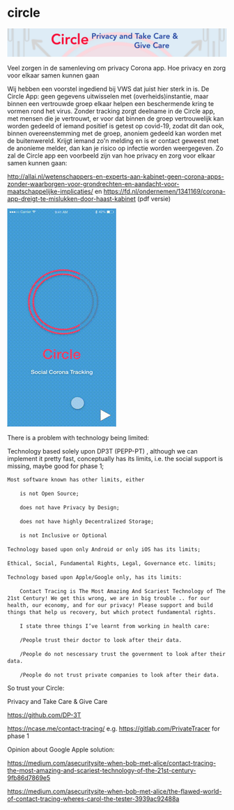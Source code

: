 # circle

![alt text](https://github.com/stefan52a/circle/blob/master/header.png)

Veel zorgen in de samenleving om privacy Corona app. Hoe privacy en zorg voor elkaar samen kunnen gaan

Wij hebben een voorstel ingediend bij VWS dat juist hier sterk in is. De Circle App: geen gegevens uitwisselen met (overheids)instantie, maar binnen een vertrouwde groep elkaar helpen een beschermende kring te vormen rond het virus. Zonder tracking zorgt deelname in de Circle app, met mensen die je vertrouwt, er voor dat binnen de groep vertrouwelijk kan worden gedeeld of iemand positief is getest op covid-19, zodat dit dan ook, binnen overeenstemming met de groep, anoniem gedeeld kan worden met de buitenwereld. Krijgt iemand zo'n melding en is er contact geweest met de anonieme melder, dan kan je risico op infectie worden weergegeven.
Zo zal de Circle app een voorbeeld zijn van hoe privacy en zorg voor elkaar samen kunnen gaan:


http://allai.nl/wetenschappers-en-experts-aan-kabinet-geen-corona-apps-zonder-waarborgen-voor-grondrechten-en-aandacht-voor-maatschappelijke-implicaties/
en
https://fd.nl/ondernemen/1341169/corona-app-dreigt-te-mislukken-door-haast-kabinet (pdf versie)

![alt text](https://github.com/stefan52a/circle/blob/master/circle.gif)





There is a problem with technology being limited:

Technology based solely upon DP3T (PEPP-PT) , although we can implement it pretty fast, conceptually has its limits, i.e. the social support is missing, maybe good for phase 1;

    Most software known has other limits, either
    
        is not Open Source;
        
        does not have Privacy by Design;
        
        does not have highly Decentralized Storage;
        
        is not Inclusive or Optional
        
    Technology based upon only Android or only iOS has its limits;
    
    Ethical, Social, Fundamental Rights, Legal, Governance etc. limits;
    
    Technology based upon Apple/Google only, has its limits:
    
        Contact Tracing is The Most Amazing And Scariest Technology of The 21st Century! We get this wrong, we are in big trouble .. for our health, our economy, and for our privacy! Please support and build things that help us recovery, but which protect fundamental rights.
        
        I state three things I’ve learnt from working in health care:
        
        /People trust their doctor to look after their data.
        
        /People do not nescessary trust the government to look after their data.
        
        /People do not trust private companies to look after their data.


So trust your Circle:


Privacy and Take Care & 
                    Give Care


https://github.com/DP-3T

https://ncase.me/contact-tracing/
e.g. https://gitlab.com/PrivateTracer for phase 1

Opinion about Google Apple solution: 

https://medium.com/asecuritysite-when-bob-met-alice/contact-tracing-the-most-amazing-and-scariest-technology-of-the-21st-century-9fb86d7869e5

https://medium.com/asecuritysite-when-bob-met-alice/the-flawed-world-of-contact-tracing-wheres-carol-the-tester-3939ac92488a


